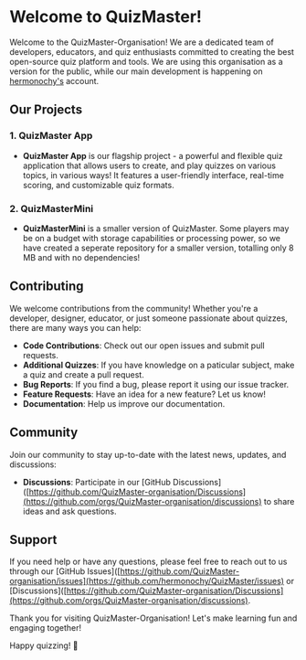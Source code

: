 # Welcome to QuizMaster!

Welcome to the QuizMaster-Organisation! We are a dedicated team of developers, educators, and quiz enthusiasts committed to creating the best open-source quiz platform and tools. We are using this organisation as a version for the public, while our main development is happening on [hermonochy's](https://github.com/hermonochy/QuizMaster) account.

## Our Projects

### 1. QuizMaster App

- **QuizMaster App** is our flagship project - a powerful and flexible quiz application that allows users to create, and play quizzes on various topics, in various ways! It features a user-friendly interface, real-time scoring, and customizable quiz formats.

### 2. QuizMasterMini

- **QuizMasterMini** is a smaller version of QuizMaster. Some players may be on a budget with storage capabilities or processing power, so we have created a seperate repository for a smaller version, totalling only 8 MB and with no dependencies!


## Contributing

We welcome contributions from the community! Whether you're a developer, designer, educator, or just someone passionate about quizzes, there are many ways you can help:

- **Code Contributions**: Check out our open issues and submit pull requests.
- **Additional Quizzes**: If you have knowledge on a paticular subject, make a quiz and create a pull request.
- **Bug Reports**: If you find a bug, please report it using our issue tracker.
- **Feature Requests**: Have an idea for a new feature? Let us know!
- **Documentation**: Help us improve our documentation.

## Community

Join our community to stay up-to-date with the latest news, updates, and discussions:

- **Discussions**: Participate in our [GitHub Discussions]([https://github.com/QuizMaster-organisation/Discussions](https://github.com/orgs/QuizMaster-organisation/discussions) to share ideas and ask questions.

## Support

If you need help or have any questions, please feel free to reach out to us through our [GitHub Issues]([https://github.com/QuizMaster-organisation/issues](https://github.com/hermonochy/QuizMaster/issues) or [Discussions]([https://github.com/QuizMaster-organisation/Discussions](https://github.com/orgs/QuizMaster-organisation/discussions).

Thank you for visiting QuizMaster-Organisation! Let's make learning fun and engaging together!

Happy quizzing! 🎉
